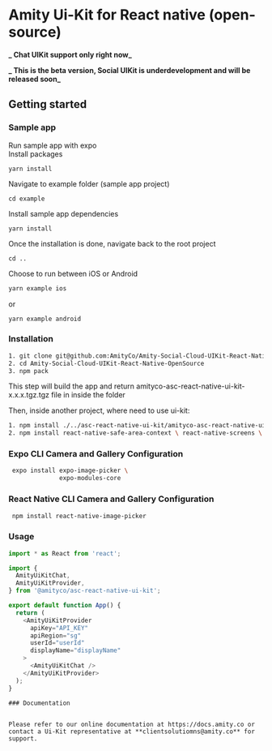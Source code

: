 # Amity Ui-Kit for React native (open-source)

**_ Chat UIKit support only right now_**

**_ This is the beta version, Social UIKit is underdevelopment and will be released soon_**

## Getting started

### Sample app

Run sample app with expo\
Install packages

```
yarn install
```

Navigate to example folder (sample app project)

```
cd example
```

Install sample app dependencies

```
yarn install
```

Once the installation is done, navigate back to the root project

```
cd ..
```

Choose to run between iOS or Android

```sh
yarn example ios
```

or

```
yarn example android
```

### Installation

```sh
1. git clone git@github.com:AmityCo/Amity-Social-Cloud-UIKit-React-Native-OpenSource.git
2. cd Amity-Social-Cloud-UIKit-React-Native-OpenSource
3. npm pack
```

This step will build the app and return amityco-asc-react-native-ui-kit-x.x.x.tgz.tgz file in inside the folder

Then, inside another project, where need to use ui-kit:

```sh
1. npm install ./../asc-react-native-ui-kit/amityco-asc-react-native-ui-kit-0.1.0.tgz
2. npm install react-native-safe-area-context \ react-native-screens \ react-native-image-picker
```

### Expo CLI Camera and Gallery Configuration

```sh
 expo install expo-image-picker \
              expo-modules-core
```

### React Native CLI Camera and Gallery Configuration

```sh
 npm install react-native-image-picker
```

### Usage

```js
import * as React from 'react';

import {
  AmityUiKitChat,
  AmityUiKitProvider,
} from '@amityco/asc-react-native-ui-kit';

export default function App() {
  return (
    <AmityUiKitProvider
      apiKey="API_KEY"
      apiRegion="sg"
      userId="userId"
      displayName="displayName"
    >
      <AmityUiKitChat />
    </AmityUiKitProvider>
  );
}
```

```
### Documentation


Please refer to our online documentation at https://docs.amity.co or contact a Ui-Kit representative at **clientsolutiomns@amity.co** for support.



```
